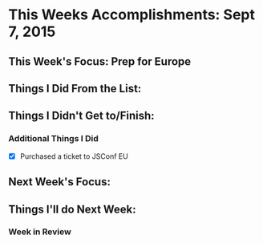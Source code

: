 # This Weeks Accomplishments: Sept 7, 2015

## This Week's Focus: Prep for Europe

## Things I Did From the List:


## Things I Didn't Get to/Finish:


### Additional Things I Did

- [x] Purchased a ticket to JSConf EU

## Next Week's Focus:

## Things I'll do Next Week:

### Week in Review
